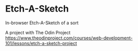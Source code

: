 # Etch-A-Sketch
In-browser Etch-A-Sketch of a sort

A project with The Odin Project
https://www.theodinproject.com/courses/web-development-101/lessons/etch-a-sketch-project

